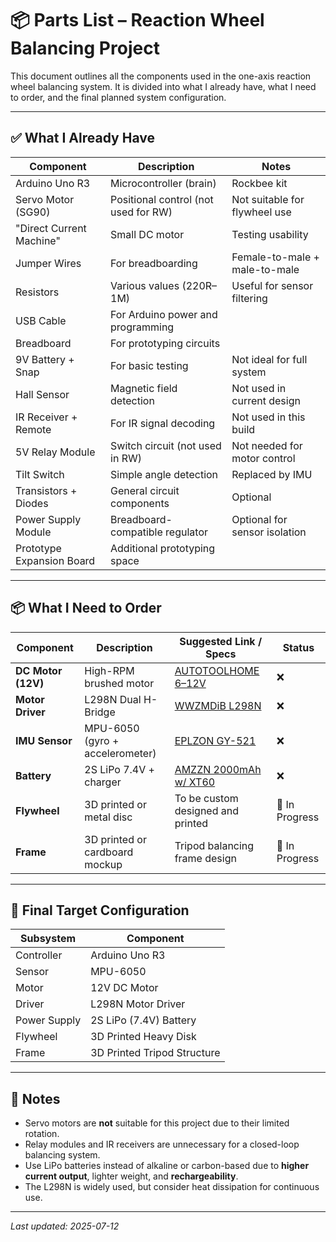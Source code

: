 # 📦 Parts List – Reaction Wheel Balancing Project

This document outlines all the components used in the one-axis reaction wheel balancing system. It is divided into what I already have, what I need to order, and the final planned system configuration.

---

## ✅ What I Already Have

| Component                  | Description                              | Notes                          |
|---------------------------|------------------------------------------|--------------------------------|
| Arduino Uno R3            | Microcontroller (brain)                  | Rockbee kit                    |
| Servo Motor (SG90)        | Positional control (not used for RW)     | Not suitable for flywheel use  |
| "Direct Current Machine"  | Small DC motor                           | Testing usability              |
| Jumper Wires              | For breadboarding                        | Female-to-male + male-to-male  |
| Resistors                 | Various values (220R–1M)                 | Useful for sensor filtering    |
| USB Cable                 | For Arduino power and programming        |                                |
| Breadboard                | For prototyping circuits                 |                                |
| 9V Battery + Snap         | For basic testing                        | Not ideal for full system      |
| Hall Sensor               | Magnetic field detection                 | Not used in current design     |
| IR Receiver + Remote      | For IR signal decoding                   | Not used in this build         |
| 5V Relay Module           | Switch circuit (not used in RW)          | Not needed for motor control   |
| Tilt Switch               | Simple angle detection                   | Replaced by IMU                |
| Transistors + Diodes      | General circuit components               | Optional                       |
| Power Supply Module       | Breadboard-compatible regulator          | Optional for sensor isolation  |
| Prototype Expansion Board | Additional prototyping space             |                                |

---

## 📦 What I Need to Order

| Component         | Description                             | Suggested Link / Specs                                             | Status   |
|------------------|-----------------------------------------|--------------------------------------------------------------------|----------|
| **DC Motor (12V)**| High-RPM brushed motor                  | [AUTOTOOLHOME 6–12V](https://www.amazon.com/dp/B078S4P1GV)         | ❌       |
| **Motor Driver**  | L298N Dual H-Bridge                     | [WWZMDiB L298N](https://www.amazon.com/dp/B087CJK4MG)              | ❌       |
| **IMU Sensor**    | MPU-6050 (gyro + accelerometer)         | [EPLZON GY-521](https://www.amazon.com/dp/B01M0N8BW7)              | ❌       |
| **Battery**       | 2S LiPo 7.4V + charger                  | [AMZZN 2000mAh w/ XT60](https://www.amazon.com/dp/B09FJ9YQ28)      | ❌       |
| **Flywheel**      | 3D printed or metal disc                | To be custom designed and printed                                 | 🔄 In Progress |
| **Frame**         | 3D printed or cardboard mockup          | Tripod balancing frame design                                     | 🔄 In Progress |

---

## 🔧 Final Target Configuration

| Subsystem        | Component                     |
|------------------|-------------------------------|
| Controller       | Arduino Uno R3                |
| Sensor           | MPU-6050                      |
| Motor            | 12V DC Motor                  |
| Driver           | L298N Motor Driver            |
| Power Supply     | 2S LiPo (7.4V) Battery        |
| Flywheel         | 3D Printed Heavy Disk         |
| Frame            | 3D Printed Tripod Structure   |

---

## 🧠 Notes

- Servo motors are **not** suitable for this project due to their limited rotation.
- Relay modules and IR receivers are unnecessary for a closed-loop balancing system.
- Use LiPo batteries instead of alkaline or carbon-based due to **higher current output**, lighter weight, and **rechargeability**.
- The L298N is widely used, but consider heat dissipation for continuous use.

---

*Last updated: 2025-07-12*
